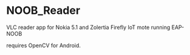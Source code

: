 # NOOB_Reader
VLC reader app for Nokia 5.1 and Zolertia Firefly IoT mote running EAP-NOOB

requires OpenCV for Android.
